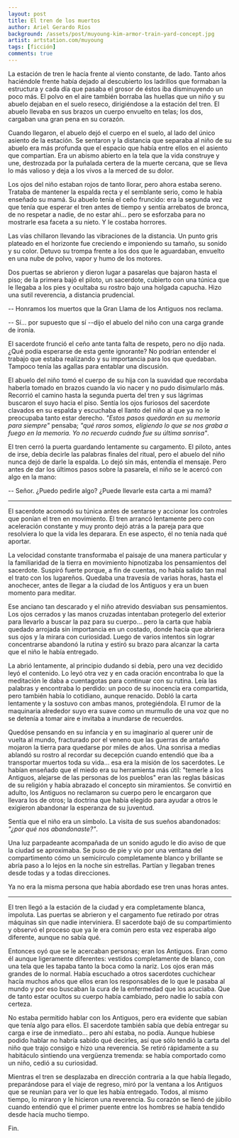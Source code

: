 ```yaml
---
layout: post
title: El tren de los muertos
author: Ariel Gerardo Ríos
background: /assets/post/muyoung-kim-armor-train-yard-concept.jpg
artist: artstation.com/muyoung
tags: [ficción]
comments: true
---
```


La estación de tren le hacía frente al viento constante, de lado. Tanto años
haciéndole frente había dejado al descubierto los ladrillos que formaban la
estructura y cada día que pasaba el grosor de éstos iba disminuyendo un poco
más. El polvo en el aire también borraba las huellas que un niño y su abuelo
dejaban en el suelo reseco, dirigiéndose a la estación del tren. El abuelo
llevaba en sus brazos un cuerpo envuelto en telas; los dos, cargaban una gran
pena en su corazón.

Cuando llegaron, el abuelo dejó el cuerpo en el suelo, al lado del único
asiento de la estación. Se sentaron y la distancia que separaba al niño de su
abuelo era más profunda que el espacio que había entre ellos en el asiento que
compartían. Era un abismo abierto en la tela que la vida construye y une,
destrozada por la puñalada certera de la muerte cercana, que se lleva lo más
valioso y deja a los vivos a la merced de su dolor.

Los ojos del niño estaban rojos de tanto llorar, pero ahora estaba sereno.
Trataba de mantener la espalda recta y el semblante serio, como le había
enseñado su mamá. Su abuelo tenía el ceño fruncido: era la segunda vez que
tenía que esperar el tren antes de tiempo y sentía arrebatos de bronca, de no
respetar a nadie, de no estar ahí... pero se esforzaba para no mostrarle esa
faceta a su nieto. Y le costaba horrores.

Las vías chillaron llevando las vibraciones de la distancia. Un punto gris
plateado en el horizonte fue creciendo e imponiendo su tamaño, su sonido y su
color. Detuvo su trompa frente a los dos que le aguardaban, envuelto en una
nube de polvo, vapor y humo de los motores.

Dos puertas se abrieron y dieron lugar a pasarelas que bajaron hasta el piso;
de la primera bajó el piloto, un sacerdote, cubierto con una túnica que le
llegaba a los pies y ocultaba su rostro bajo una holgada capucha. Hizo una
sutil reverencia, a distancia prudencial.

-- Honramos los muertos que la Gran Llama de los Antiguos nos reclama.

-- Sí... por supuesto que sí --dijo el abuelo del niño con una carga grande de
ironía.

El sacerdote frunció el ceño ante tanta falta de respeto, pero no dijo nada.
¿Qué podía esperarse de esta gente ignorante? No podrían entender el trabajo
que estaba realizando y su importancia para los que quedaban. Tampoco tenía las
agallas para entablar una discusión.

El abuelo del niño tomó el cuerpo de su hija con la suavidad que recordaba
haberla tomado en brazos cuando la vio nacer y no pudo disimularlo más.
Recorrió el camino hasta la segunda puerta del tren y sus lágrimas buscaron el
suyo hacia el piso. Sentía los ojos furiosos del sacerdote clavados en su
espalda y escuchaba el llanto del niño al que ya no le preocupaba tanto estar
derecho. *"Estos pasos quedarán en su memoria para siempre"* pensaba; *"qué
raros somos, eligiendo lo que se nos graba a fuego en la memoria. Yo no
recuerdo cuándo fue su última sonrisa"*.

El tren cerró la puerta guardando lentamente su cargamento. El piloto, antes de
irse, debía decirle las palabras finales del ritual, pero el abuelo del niño
nunca dejó de darle la espalda. Lo dejó sin más, entendía el mensaje. Pero
antes de dar los últimos pasos sobre la pasarela, el niño se le acercó con algo
en la mano:

-- Señor. ¿Puedo pedirle algo? ¿Puede llevarle esta carta a mi mamá?

-------------------------------------------------------------------------------

El sacerdote acomodó su túnica antes de sentarse y accionar los controles que
ponían el tren en movimiento. El tren arrancó lentamente pero con aceleración
constante y muy pronto dejó atrás a la pareja para que resolviera lo que la
vida les deparara. En ese aspecto, él no tenía nada qué aportar.

La velocidad constante transformaba el paisaje de una manera particular y la
familiaridad de la tierra en movimiento hipnotizaba los pensamientos del
sacerdote. Suspiró fuerte porque, a fin de cuentas, no había salido tan mal el
trato con los lugareños. Quedaba una travesía de varias horas, hasta el
anochecer, antes de llegar a la ciudad de los Antiguos y era un buen momento
para meditar.

Ese anciano tan descarado y el niño atrevido desviaban sus pensamientos. Los
ojos cerrados y las manos cruzadas intentaban protegerlo del exterior para
llevarlo a buscar la paz para su cuerpo... pero la carta que había quedado
arrojada sin importancia en un costado, donde hacía que abriera sus ojos y la
mirara con curiosidad. Luego de varios intentos sin lograr concentrarse
abandonó la rutina y estiró su brazo para alcanzar la carta que el niño le
había entregado.

La abrió lentamente, al principio dudando si debía, pero una vez decidido leyó
el contenido. Lo leyó otra vez y en cada oración encontraba lo que la
meditación le daba a cuentagotas para continuar con su rutina. Leía las
palabras y encontraba lo perdido: un poco de su inocencia era compartida, pero
también había lo cotidiano, aunque renacido. Dobló la carta lentamente y la
sostuvo con ambas manos, protegiéndola. El rumor de la maquinaria alrededor
suyo era suave como un murmullo de una voz que no se detenía a tomar aire e
invitaba a inundarse de recuerdos.

Quedóse pensando en su infancia y en su imaginario al querer unir de vuelta al
mundo, fracturado por el veneno que las guerras de antaño mojaron la tierra
para quedarse por miles de años. Una sonrisa a medias ablandó su rostro al
recordar su decepción cuando entendió que iba a transportar muertos toda su
vida... esa era la misión de los sacerdotes. Le habían enseñado que el miedo
era su herramienta más útil: "temerle a los Antiguos, alejarse de las personas
de los pueblos" eran las reglas básicas de su religión y había abrazado el
concepto sin miramientos. Se convirtió en adulto, los Antiguos no reclamaron su
cuerpo pero le encargaron que llevara los de otros; la doctrina que había
elegido para ayudar a otros le exigieron abandonar la esperanza de su juventud.

Sentía que el niño era un símbolo. La visita de sus sueños abandonados: *"¿por
qué nos abandonaste?"*.

Una luz parpadeante acompañada de un sonido agudo le dio aviso de que la ciudad
se aproximaba. Se puso de pie y vio por una ventana del compartimento cómo un
semicírculo completamente blanco y brillante se abría paso a lo lejos
en la noche sin estrellas. Partían y llegaban trenes desde todas y a todas
direcciones.

Ya no era la misma persona que había abordado ese tren unas horas antes.

-------------------------------------------------------------------------------

El tren llegó a la estación de la ciudad y era completamente blanca, impoluta.
Las puertas se abrieron y el cargamento fue retirado por otras máquinas sin que
nadie interviniera. El sacerdote bajó de su compartimiento y observó el proceso
que ya le era común pero esta vez esperaba algo diferente, aunque no sabía qué.

Entonces oyó que se le acercaban personas; eran los Antiguos. Eran como él
aunque ligeramente diferentes: vestidos completamente de blanco, con una tela
que les tapaba tanto la boca como la nariz. Los ojos eran más grandes de lo
normal. Había escuchado a otros sacerdotes cuchichear hacía muchos años que
ellos eran los responsables de lo que le pasaba al mundo y por eso buscaban la
cura de la enfermedad que los acuciaba. Que de tanto estar ocultos su cuerpo
había cambiado, pero nadie lo sabía con certeza.

No estaba permitido hablar con los Antiguos, pero era evidente que sabían que
tenía algo para ellos. El sacerdote también sabía que debía entregar su carga e
irse de inmediato... pero ahí estaba, no podía. Aunque hubiese podido hablar no
habría sabido qué decirles, así que sólo tendió la carta del niño que trajo
consigo e hizo una reverencia. Se retiró rápidamente a su habitáculo sintiendo
una vergüenza tremenda: se había comportado como un niño, cedió a su
curiosidad.

Mientras el tren se desplazaba en dirección contraria a la que había llegado,
preparándose para el viaje de regreso, miró por la ventana a los Antiguos que
se reunían para ver lo que les había entregado. Todos, al mismo tiempo, lo
miraron y le hicieron una reverencia. Su corazón se llenó de júbilo cuando
entendió que el primer puente entre los hombres se había tendido desde hacía
mucho tiempo.

Fin.
